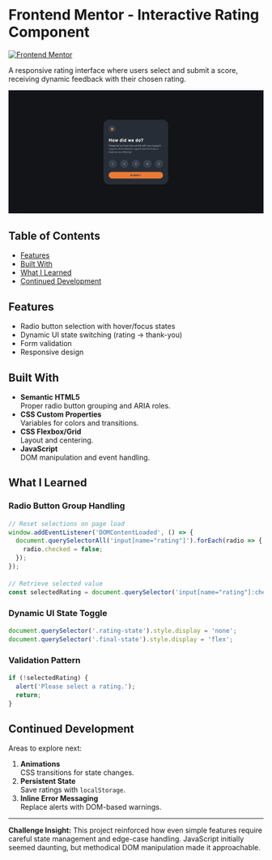# Frontend Mentor - Interactive Rating Component

[![Frontend Mentor](https://img.shields.io/badge/Frontend%20Mentor-Interactive%20Rating%20Component-blue?style=flat)](https://www.frontendmentor.io/challenges/interactive-rating-component-koxpeBUmI)

A responsive rating interface where users select and submit a score, receiving dynamic feedback with their chosen rating.

![Desktop Preview](./images/Screenshot%202025-04-09%20at%2019.48.35.png)  

## Table of Contents

- [Features](#features)
- [Built With](#built-with)
- [What I Learned](#what-i-learned)
- [Continued Development](#continued-development)

## Features

- Radio button selection with hover/focus states
- Dynamic UI state switching (rating → thank-you)
- Form validation
- Responsive design

## Built With

- **Semantic HTML5**  
  Proper radio button grouping and ARIA roles.
- **CSS Custom Properties**  
  Variables for colors and transitions.
- **CSS Flexbox/Grid**  
  Layout and centering.
- **JavaScript**  
  DOM manipulation and event handling.

## What I Learned

### Radio Button Group Handling
```javascript
// Reset selections on page load
window.addEventListener('DOMContentLoaded', () => {
  document.querySelectorAll('input[name="rating"]').forEach(radio => {
    radio.checked = false;
  });
});

// Retrieve selected value
const selectedRating = document.querySelector('input[name="rating"]:checked');
```

### Dynamic UI State Toggle
```javascript
document.querySelector('.rating-state').style.display = 'none';
document.querySelector('.final-state').style.display = 'flex';
```

### Validation Pattern
```javascript
if (!selectedRating) {
  alert('Please select a rating.');
  return;
}
```

## Continued Development

Areas to explore next:
1. **Animations**  
   CSS transitions for state changes.
2. **Persistent State**  
   Save ratings with `localStorage`.
3. **Inline Error Messaging**  
   Replace alerts with DOM-based warnings.

---

**Challenge Insight:** This project reinforced how even simple features require careful state management and edge-case handling. JavaScript initially seemed daunting, but methodical DOM manipulation made it approachable.